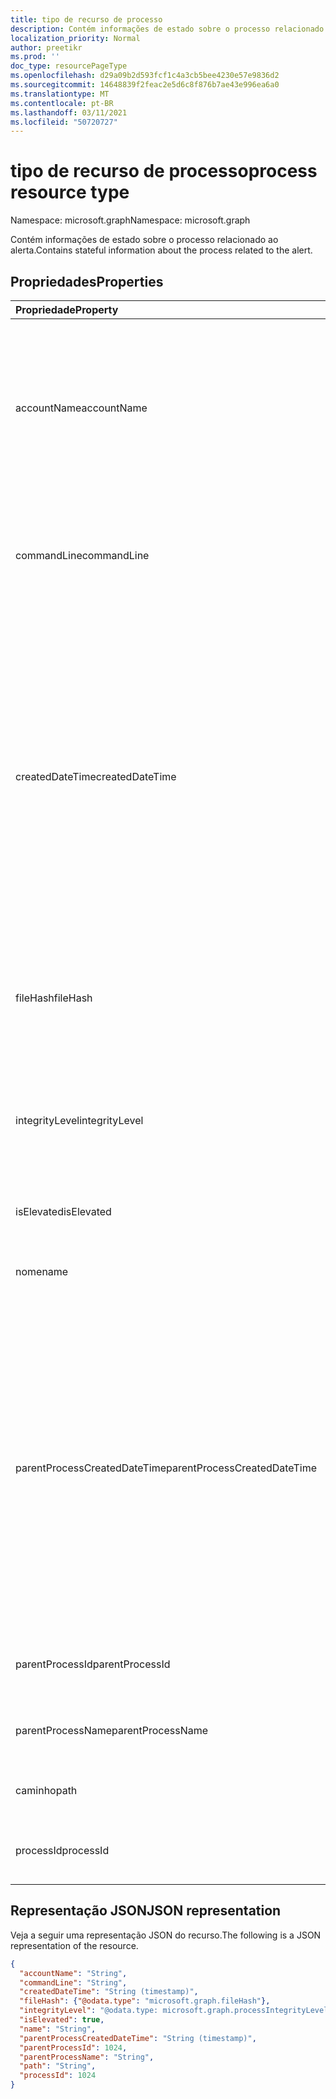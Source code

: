 ```yaml
---
title: tipo de recurso de processo
description: Contém informações de estado sobre o processo relacionado ao alerta.
localization_priority: Normal
author: preetikr
ms.prod: ''
doc_type: resourcePageType
ms.openlocfilehash: d29a09b2d593fcf1c4a3cb5bee4230e57e9836d2
ms.sourcegitcommit: 14648839f2feac2e5d6c8f876b7ae43e996ea6a0
ms.translationtype: MT
ms.contentlocale: pt-BR
ms.lasthandoff: 03/11/2021
ms.locfileid: "50720727"
---
```

# <a name="process-resource-type"></a><span data-ttu-id="fe4fc-103">tipo de recurso de processo</span><span class="sxs-lookup"><span data-stu-id="fe4fc-103">process resource type</span></span>

<span data-ttu-id="fe4fc-104">Namespace: microsoft.graph</span><span class="sxs-lookup"><span data-stu-id="fe4fc-104">Namespace: microsoft.graph</span></span>

<span data-ttu-id="fe4fc-105">Contém informações de estado sobre o processo relacionado ao alerta.</span><span class="sxs-lookup"><span data-stu-id="fe4fc-105">Contains stateful information about the process related to the alert.</span></span>

## <a name="properties"></a><span data-ttu-id="fe4fc-106">Propriedades</span><span class="sxs-lookup"><span data-stu-id="fe4fc-106">Properties</span></span>

| <span data-ttu-id="fe4fc-107">Propriedade</span><span class="sxs-lookup"><span data-stu-id="fe4fc-107">Property</span></span>   | <span data-ttu-id="fe4fc-108">Tipo</span><span class="sxs-lookup"><span data-stu-id="fe4fc-108">Type</span></span>|<span data-ttu-id="fe4fc-109">Descrição</span><span class="sxs-lookup"><span data-stu-id="fe4fc-109">Description</span></span>|
|:---------------|:--------|:----------|
|<span data-ttu-id="fe4fc-110">accountName</span><span class="sxs-lookup"><span data-stu-id="fe4fc-110">accountName</span></span>|<span data-ttu-id="fe4fc-111">Cadeia de caracteres</span><span class="sxs-lookup"><span data-stu-id="fe4fc-111">String</span></span>|<span data-ttu-id="fe4fc-112">Identificador de conta de usuário (contexto de conta de usuário no qual o processo foi submetido) por exemplo, AccountName, SID e assim por diante.</span><span class="sxs-lookup"><span data-stu-id="fe4fc-112">User account identifier (user account context the process ran under) for example, AccountName, SID, and so on.</span></span>|
|<span data-ttu-id="fe4fc-113">commandLine</span><span class="sxs-lookup"><span data-stu-id="fe4fc-113">commandLine</span></span>|<span data-ttu-id="fe4fc-114">String</span><span class="sxs-lookup"><span data-stu-id="fe4fc-114">String</span></span>|<span data-ttu-id="fe4fc-115">A linha de comando de invocação de processo completo, incluindo todos os parâmetros.</span><span class="sxs-lookup"><span data-stu-id="fe4fc-115">The full process invocation commandline including all parameters.</span></span>|
|<span data-ttu-id="fe4fc-116">createdDateTime</span><span class="sxs-lookup"><span data-stu-id="fe4fc-116">createdDateTime</span></span>|<span data-ttu-id="fe4fc-117">DateTimeOffset</span><span class="sxs-lookup"><span data-stu-id="fe4fc-117">DateTimeOffset</span></span>|<span data-ttu-id="fe4fc-118">Hora em que o processo foi iniciado.</span><span class="sxs-lookup"><span data-stu-id="fe4fc-118">Time at which the process was started.</span></span> <span data-ttu-id="fe4fc-119">O tipo Timestamp representa informações de data e hora usando o formato ISO 8601 e está sempre no horário UTC.</span><span class="sxs-lookup"><span data-stu-id="fe4fc-119">The Timestamp type represents date and time information using ISO 8601 format and is always in UTC time.</span></span> <span data-ttu-id="fe4fc-120">Por exemplo, meia-noite UTC em 1 de janeiro de 2014 é `2014-01-01T00:00:00Z`.</span><span class="sxs-lookup"><span data-stu-id="fe4fc-120">For example, midnight UTC on Jan 1, 2014 is `2014-01-01T00:00:00Z`.</span></span>|
|<span data-ttu-id="fe4fc-121">fileHash</span><span class="sxs-lookup"><span data-stu-id="fe4fc-121">fileHash</span></span>|[<span data-ttu-id="fe4fc-122">fileHash</span><span class="sxs-lookup"><span data-stu-id="fe4fc-122">fileHash</span></span>](filehash.md)|<span data-ttu-id="fe4fc-123">Tipo complexo que contém hashes de arquivo (criptográficos e sensíveis ao local).</span><span class="sxs-lookup"><span data-stu-id="fe4fc-123">Complex type containing file hashes (cryptographic and location-sensitive).</span></span>|
|<span data-ttu-id="fe4fc-124">integrityLevel</span><span class="sxs-lookup"><span data-stu-id="fe4fc-124">integrityLevel</span></span>|<span data-ttu-id="fe4fc-125">processIntegrityLevel</span><span class="sxs-lookup"><span data-stu-id="fe4fc-125">processIntegrityLevel</span></span>|<span data-ttu-id="fe4fc-126">O nível de integridade do processo.</span><span class="sxs-lookup"><span data-stu-id="fe4fc-126">The integrity level of the process.</span></span> <span data-ttu-id="fe4fc-127">Os possíveis valores são: `unknown`, `untrusted`, `low`, `medium`, `high`, `system`.</span><span class="sxs-lookup"><span data-stu-id="fe4fc-127">Possible values are: `unknown`, `untrusted`, `low`, `medium`, `high`, `system`.</span></span>|
|<span data-ttu-id="fe4fc-128">isElevated</span><span class="sxs-lookup"><span data-stu-id="fe4fc-128">isElevated</span></span>|<span data-ttu-id="fe4fc-129">Booliano</span><span class="sxs-lookup"><span data-stu-id="fe4fc-129">Boolean</span></span>|<span data-ttu-id="fe4fc-130">True se o processo estiver elevado.</span><span class="sxs-lookup"><span data-stu-id="fe4fc-130">True if the process is elevated.</span></span>|
|<span data-ttu-id="fe4fc-131">nome</span><span class="sxs-lookup"><span data-stu-id="fe4fc-131">name</span></span>|<span data-ttu-id="fe4fc-132">Cadeia de caracteres</span><span class="sxs-lookup"><span data-stu-id="fe4fc-132">String</span></span>|<span data-ttu-id="fe4fc-133">O nome do arquivo de imagem do processo.</span><span class="sxs-lookup"><span data-stu-id="fe4fc-133">The name of the process' Image file.</span></span>|
|<span data-ttu-id="fe4fc-134">parentProcessCreatedDateTime</span><span class="sxs-lookup"><span data-stu-id="fe4fc-134">parentProcessCreatedDateTime</span></span>|<span data-ttu-id="fe4fc-135">DateTimeOffset</span><span class="sxs-lookup"><span data-stu-id="fe4fc-135">DateTimeOffset</span></span>|<span data-ttu-id="fe4fc-136">DateTime no qual o processo pai foi iniciado.</span><span class="sxs-lookup"><span data-stu-id="fe4fc-136">DateTime at which the parent process was started.</span></span> <span data-ttu-id="fe4fc-137">O tipo Timestamp representa informações de data e hora usando o formato ISO 8601 e está sempre no horário UTC.</span><span class="sxs-lookup"><span data-stu-id="fe4fc-137">The Timestamp type represents date and time information using ISO 8601 format and is always in UTC time.</span></span> <span data-ttu-id="fe4fc-138">Por exemplo, meia-noite UTC em 1 de janeiro de 2014 é `2014-01-01T00:00:00Z`.</span><span class="sxs-lookup"><span data-stu-id="fe4fc-138">For example, midnight UTC on Jan 1, 2014 is `2014-01-01T00:00:00Z`.</span></span>|
|<span data-ttu-id="fe4fc-139">parentProcessId</span><span class="sxs-lookup"><span data-stu-id="fe4fc-139">parentProcessId</span></span>|<span data-ttu-id="fe4fc-140">Int32</span><span class="sxs-lookup"><span data-stu-id="fe4fc-140">Int32</span></span>|<span data-ttu-id="fe4fc-141">A ID do Processo (PID) do processo pai.</span><span class="sxs-lookup"><span data-stu-id="fe4fc-141">The Process ID (PID) of the parent process.</span></span>|
|<span data-ttu-id="fe4fc-142">parentProcessName</span><span class="sxs-lookup"><span data-stu-id="fe4fc-142">parentProcessName</span></span>|<span data-ttu-id="fe4fc-143">Cadeia de caracteres</span><span class="sxs-lookup"><span data-stu-id="fe4fc-143">String</span></span>|<span data-ttu-id="fe4fc-144">O nome do arquivo de imagem do processo pai.</span><span class="sxs-lookup"><span data-stu-id="fe4fc-144">The name of the image file of the parent process.</span></span>|
|<span data-ttu-id="fe4fc-145">caminho</span><span class="sxs-lookup"><span data-stu-id="fe4fc-145">path</span></span>|<span data-ttu-id="fe4fc-146">String</span><span class="sxs-lookup"><span data-stu-id="fe4fc-146">String</span></span>|<span data-ttu-id="fe4fc-147">Caminho completo, incluindo nome do arquivo.</span><span class="sxs-lookup"><span data-stu-id="fe4fc-147">Full path, including filename.</span></span>|
|<span data-ttu-id="fe4fc-148">processId</span><span class="sxs-lookup"><span data-stu-id="fe4fc-148">processId</span></span>|<span data-ttu-id="fe4fc-149">Int32</span><span class="sxs-lookup"><span data-stu-id="fe4fc-149">Int32</span></span>|<span data-ttu-id="fe4fc-150">A ID do Processo (PID) do processo.</span><span class="sxs-lookup"><span data-stu-id="fe4fc-150">The Process ID (PID) of the process.</span></span>|

## <a name="json-representation"></a><span data-ttu-id="fe4fc-151">Representação JSON</span><span class="sxs-lookup"><span data-stu-id="fe4fc-151">JSON representation</span></span>

<span data-ttu-id="fe4fc-152">Veja a seguir uma representação JSON do recurso.</span><span class="sxs-lookup"><span data-stu-id="fe4fc-152">The following is a JSON representation of the resource.</span></span>

<!-- {
  "blockType": "resource",
  "optionalProperties": [

  ],
  "@odata.type": "microsoft.graph.process"
}-->

```json
{
  "accountName": "String",
  "commandLine": "String",
  "createdDateTime": "String (timestamp)",
  "fileHash": {"@odata.type": "microsoft.graph.fileHash"},
  "integrityLevel": "@odata.type: microsoft.graph.processIntegrityLevel",
  "isElevated": true,
  "name": "String",
  "parentProcessCreatedDateTime": "String (timestamp)",
  "parentProcessId": 1024,
  "parentProcessName": "String",
  "path": "String",
  "processId": 1024
}

```

<!-- uuid: 8fcb5dbc-d5aa-4681-8e31-b001d5168d79
2015-10-25 14:57:30 UTC -->
<!-- {
  "type": "#page.annotation",
  "description": "process resource",
  "keywords": "",
  "section": "documentation",
  "tocPath": ""
}-->

